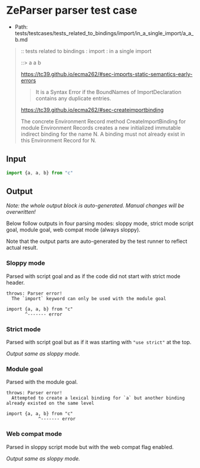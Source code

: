 # ZeParser parser test case

- Path: tests/testcases/tests_related_to_bindings/import/in_a_single_import/a_a_b.md

> :: tests related to bindings : import : in a single import
>
> ::> a a b
> 
> https://tc39.github.io/ecma262/#sec-imports-static-semantics-early-errors
> 
> > It is a Syntax Error if the BoundNames of ImportDeclaration contains any duplicate entries.
> 
> https://tc39.github.io/ecma262/#sec-createimportbinding
> 
> The concrete Environment Record method CreateImportBinding for module Environment Records creates a new initialized immutable indirect binding for the name N. A binding must not already exist in this Environment Record for N.

## Input

`````js
import {a, a, b} from "c"
`````

## Output

_Note: the whole output block is auto-generated. Manual changes will be overwritten!_

Below follow outputs in four parsing modes: sloppy mode, strict mode script goal, module goal, web compat mode (always sloppy).

Note that the output parts are auto-generated by the test runner to reflect actual result.

### Sloppy mode

Parsed with script goal and as if the code did not start with strict mode header.

`````
throws: Parser error!
  The `import` keyword can only be used with the module goal

import {a, a, b} from "c"
       ^------- error
`````

### Strict mode

Parsed with script goal but as if it was starting with `"use strict"` at the top.

_Output same as sloppy mode._

### Module goal

Parsed with the module goal.

`````
throws: Parser error!
  Attempted to create a lexical binding for `a` but another binding already existed on the same level

import {a, a, b} from "c"
            ^------- error
`````


### Web compat mode

Parsed in sloppy script mode but with the web compat flag enabled.

_Output same as sloppy mode._
